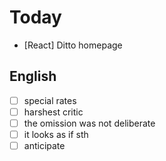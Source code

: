 # Today

- [React] Ditto homepage

## English

- [ ] special rates
- [ ] harshest critic
- [ ] the omission was not deliberate
- [ ] it looks as if sth
- [ ] anticipate
